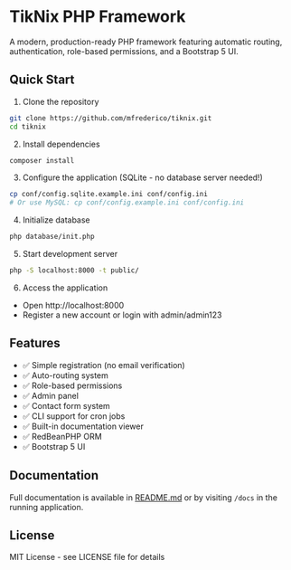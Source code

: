 # TikNix PHP Framework

A modern, production-ready PHP framework featuring automatic routing, authentication, role-based permissions, and a Bootstrap 5 UI.

## Quick Start

1. Clone the repository
```bash
git clone https://github.com/mfrederico/tiknix.git
cd tiknix
```

2. Install dependencies
```bash
composer install
```

3. Configure the application (SQLite - no database server needed!)
```bash
cp conf/config.sqlite.example.ini conf/config.ini
# Or use MySQL: cp conf/config.example.ini conf/config.ini
```

4. Initialize database
```bash
php database/init.php
```

5. Start development server
```bash
php -S localhost:8000 -t public/
```

6. Access the application
- Open http://localhost:8000
- Register a new account or login with admin/admin123

## Features

- ✅ Simple registration (no email verification)
- ✅ Auto-routing system
- ✅ Role-based permissions
- ✅ Admin panel
- ✅ Contact form system
- ✅ CLI support for cron jobs
- ✅ Built-in documentation viewer
- ✅ RedBeanPHP ORM
- ✅ Bootstrap 5 UI

## Documentation

Full documentation is available in [README.md](README.md) or by visiting `/docs` in the running application.

## License

MIT License - see LICENSE file for details